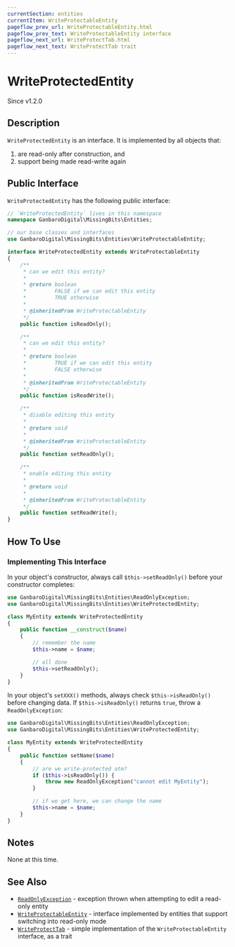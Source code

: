 ```yaml
---
currentSection: entities
currentItem: WriteProtectableEntity
pageflow_prev_url: WriteProtectableEntity.html
pageflow_prev_text: WriteProtectableEntity interface
pageflow_next_url: WriteProtectTab.html
pageflow_next_text: WriteProtectTab trait
---
```


# WriteProtectedEntity

<div class="callout info">
Since v1.2.0
</div>

## Description

`WriteProtectedEntity` is an interface. It is implemented by all objects that:

1. are read-only after construction, and
1. support being made read-write again

## Public Interface

`WriteProtectedEntity` has the following public interface:

```php
// `WriteProtectedEntity` lives in this namespace
namespace GanbaroDigital\MissingBits\Entities;

// our base classes and interfaces
use GanbaroDigital\MissingBits\Entities\WriteProtectableEntity;

interface WriteProtectedEntity extends WriteProtectableEntity
{
    /**
     * can we edit this entity?
     *
     * @return boolean
     *         FALSE if we can edit this entity
     *         TRUE otherwise
     *
     * @inheritedFrom WriteProtectableEntity
     */
    public function isReadOnly();

    /**
     * can we edit this entity?
     *
     * @return boolean
     *         TRUE if we can edit this entity
     *         FALSE otherwise
     *
     * @inheritedFrom WriteProtectableEntity
     */
    public function isReadWrite();

    /**
     * disable editing this entity
     *
     * @return void
     *
     * @inheritedFrom WriteProtectableEntity
     */
    public function setReadOnly();

    /**
     * enable editing this entity
     *
     * @return void
     *
     * @inheritedFrom WriteProtectableEntity
     */
    public function setReadWrite();
}
```

## How To Use

### Implementing This Interface

In your object's constructor, always call `$this->setReadOnly()` before your constructor completes:

```php
use GanbaroDigital\MissingBits\Entities\ReadOnlyException;
use GanbaroDigital\MissingBits\Entities\WriteProtectedEntity;

class MyEntity extends WriteProtectedEntity
{
    public function __construct($name)
    {
        // remember the name
        $this->name = $name;

        // all done
        $this->setReadOnly();
    }
}
```

In your object's `setXXX()` methods, always check `$this->isReadOnly()` before changing data. If `$this->isReadOnly()` returns `true`, throw a `ReadOnlyException`:

```php
use GanbaroDigital\MissingBits\Entities\ReadOnlyException;
use GanbaroDigital\MissingBits\Entities\WriteProtectedEntity;

class MyEntity extends WriteProtectedEntity
{
    public function setName($name)
    {
        // are we write-protected atm?
        if ($this->isReadOnly()) {
            throw new ReadOnlyException("cannot edit MyEntity");
        }

        // if we get here, we can change the name
        $this->name = $name;
    }
}
```

## Notes

None at this time.

## See Also

* [`ReadOnlyException`](ReadOnlyException.html) - exception thrown when attempting to edit a read-only entity
* [`WriteProtectableEntity`](WriteProtectedEntity.html) - interface implemented by entities that support switching into read-only mode
* [`WriteProtectTab`](WriteProtectTab.html) - simple implementation of the `WriteProtectableEntity` interface, as a trait
